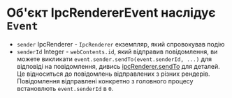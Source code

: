 # Об'єкт IpcRendererEvent наслідує `Event`

* `sender` IpcRenderer - `IpcRenderer` екземпляр, який спровокував подію
* `senderId` Integer - `webContents.id`, який відправив повідомлення, ви можете викликати `event.sender.sendTo(event.senderId, ...)` для відповіді на повідомлення, дивись [ipcRenderer.sendTo][ipc-renderer-sendto] для деталей. Це відноситься до повідомлень відправлених з різних рендерів. Повідомлення відправлені конкретно з головного процесу встановлють `event.senderId` в `0`.

[ipc-renderer-sendto]: #ipcrenderersendtowindowid-channel--arg1-arg2-
